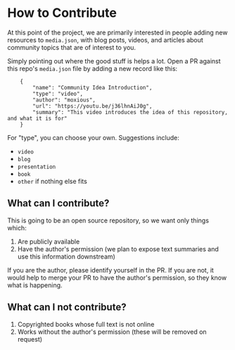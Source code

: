 # How to Contribute

At this point of the project, we are primarily interested in people adding
new resources to `media.json`, with blog posts, videos, and articles about
community topics that are of interest to you.

Simply pointing out where the good stuff is helps a lot. Open a PR against this
repo's `media.json` file by adding a new record like this:

```
    {
        "name": "Community Idea Introduction",
        "type": "video",
        "author": "moxious",
        "url": "https://youtu.be/j36lhnAiJ0g",
        "summary": "This video introduces the idea of this repository, and what it is for"
    }
```

For "type", you can choose your own.  Suggestions include:
* `video`
* `blog`
* `presentation`
* `book`
* `other` if nothing else fits

## What can I contribute?

This is going to be an open source repository, so we want only things which:

1. Are publicly available
2. Have the author's permission (we plan to expose text summaries and use this information downstream)

If you are the author, please identify yourself in the PR. If you are not, it would help to merge your PR
to have the author's permission, so they know what is happening.

## What can I **not** contribute?

1. Copyrighted books whose full text is not online
2. Works without the author's permission (these will be removed on request)